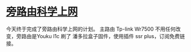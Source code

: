 # [旁路由科学上网](https://github.com/zheng7fu2/zheng7fu2.github.io/issues/4)

今天终于完成了旁路由科学上网的计划。
主路由 Tp-link Wr7500 不用任何改变，旁路由是Youku l1c 刷了 潘多拉盒子固件，使用插件 ssr plus，订阅免费链接。